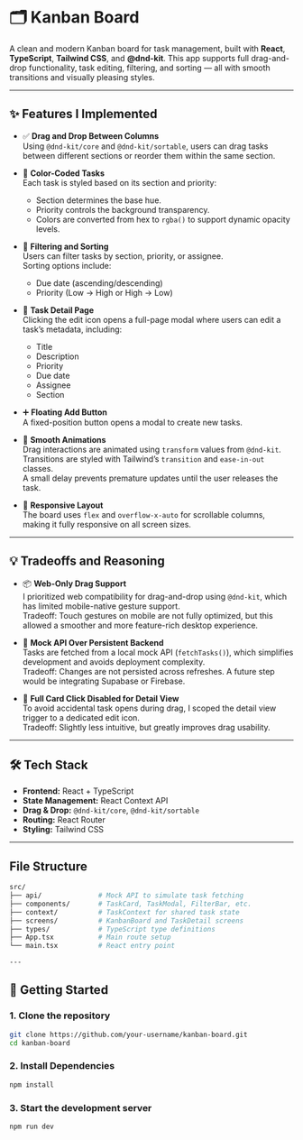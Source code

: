 # 🗂️ Kanban Board

A clean and modern Kanban board for task management, built with **React**, **TypeScript**, **Tailwind CSS**, and **@dnd-kit**. This app supports full drag-and-drop functionality, task editing, filtering, and sorting — all with smooth transitions and visually pleasing styles.

---

## ✨ Features I Implemented

- ✅ **Drag and Drop Between Columns**  
  Using `@dnd-kit/core` and `@dnd-kit/sortable`, users can drag tasks between different sections or reorder them within the same section.

- 🎨 **Color-Coded Tasks**  
  Each task is styled based on its section and priority:
  - Section determines the base hue.
  - Priority controls the background transparency.
  - Colors are converted from hex to `rgba()` to support dynamic opacity levels.

- 🧭 **Filtering and Sorting**  
  Users can filter tasks by section, priority, or assignee.  
  Sorting options include:
  - Due date (ascending/descending)
  - Priority (Low → High or High → Low)

- 📝 **Task Detail Page**  
  Clicking the edit icon opens a full-page modal where users can edit a task’s metadata, including:
  - Title
  - Description
  - Priority
  - Due date
  - Assignee
  - Section

- ➕ **Floating Add Button**  
  A fixed-position button opens a modal to create new tasks.

- 🔁 **Smooth Animations**  
  Drag interactions are animated using `transform` values from `@dnd-kit`.  
  Transitions are styled with Tailwind’s `transition` and `ease-in-out` classes.  
  A small delay prevents premature updates until the user releases the task.

- 📱 **Responsive Layout**  
  The board uses `flex` and `overflow-x-auto` for scrollable columns, making it fully responsive on all screen sizes.

---

## 💡 Tradeoffs and Reasoning

- 📦 **Web-Only Drag Support**  
  I prioritized web compatibility for drag-and-drop using `@dnd-kit`, which has limited mobile-native gesture support.  
  Tradeoff: Touch gestures on mobile are not fully optimized, but this allowed a smoother and more feature-rich desktop experience.

- 🧪 **Mock API Over Persistent Backend**  
  Tasks are fetched from a local mock API (`fetchTasks()`), which simplifies development and avoids deployment complexity.  
  Tradeoff: Changes are not persisted across refreshes. A future step would be integrating Supabase or Firebase.

- 🔄 **Full Card Click Disabled for Detail View**  
  To avoid accidental task opens during drag, I scoped the detail view trigger to a dedicated edit icon.  
  Tradeoff: Slightly less intuitive, but greatly improves drag usability.

---

## 🛠️ Tech Stack

- **Frontend:** React + TypeScript
- **State Management:** React Context API
- **Drag & Drop:** `@dnd-kit/core`, `@dnd-kit/sortable`
- **Routing:** React Router
- **Styling:** Tailwind CSS

---
## File Structure
```bash
src/
├── api/              # Mock API to simulate task fetching
├── components/       # TaskCard, TaskModal, FilterBar, etc.
├── context/          # TaskContext for shared task state
├── screens/          # KanbanBoard and TaskDetail screens
├── types/            # TypeScript type definitions
├── App.tsx           # Main route setup
└── main.tsx          # React entry point

---
```
## 🚀 Getting Started

### 1. Clone the repository

```bash
git clone https://github.com/your-username/kanban-board.git
cd kanban-board
```

### 2. Install Dependencies
```bash
npm install
```

### 3. Start the development server
```bash
npm run dev
```